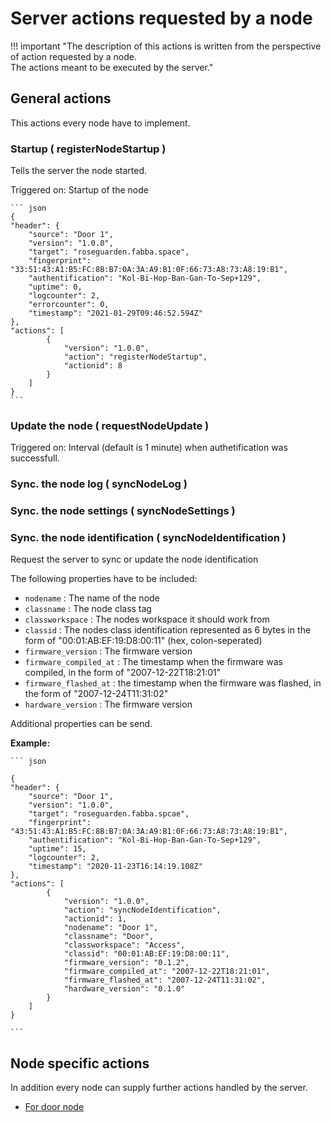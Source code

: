 # Server actions requested by a node

!!! important "The description of this actions is written from the perspective of action requested by a node. <br> The actions meant to be executed by the server." 

## General actions

This actions every node have to implement.

### Startup ( registerNodeStartup )

Tells the server the node started.

Triggered on: Startup of the node


    ``` json
    {
    "header": {
        "source": "Door 1",
        "version": "1.0.0",
        "target": "roseguarden.fabba.space",
        "fingerprint": "33:51:43:A1:B5:FC:8B:B7:0A:3A:A9:B1:0F:66:73:A8:73:A8:19:B1",
        "authentification": "Kol-Bi-Hop-Ban-Gan-To-Sep+129",
        "uptime": 0,
        "logcounter": 2,
        "errorcounter": 0,
        "timestamp": "2021-01-29T09:46:52.594Z"
    },
    "actions": [
            {
                "version": "1.0.0",
                "action": "registerNodeStartup",
                "actionid": 8
            }
        ]
    }
    ```

### Update the node ( requestNodeUpdate )

Triggered on: Interval (default is 1 minute) when authetification was successfull.

### Sync. the node log ( syncNodeLog )

### Sync. the node settings ( syncNodeSettings )

### Sync. the node identification ( syncNodeIdentification )

Request the server to sync or update the node identification

The following properties have to be included:

  * `nodename` : The name of the node
  * `classname` :  The node class tag
  * `classworkspace` :  The nodes workspace it should work from
  * `classid` :  The nodes class identification represented as 6 bytes in the form of "00:01:AB:EF:19:D8:00:11" (hex, colon-seperated)
  * `firmware_version` : The firmware version
  * `firmware_compiled_at` : The timestamp when the firmware was compiled, in the form of  "2007-12-22T18:21:01"
  * `firmware_flashed_at` : the timestamp when the firmware was flashed, in the form of "2007-12-24T11:31:02"
  * `hardware_version` : The firmware version

Additional properties can be send.

**Example:**

    ``` json

    {
    "header": {
        "source": "Door 1",
        "version": "1.0.0",
        "target": "roseguarden.fabba.spcae",
        "fingerprint": "43:51:43:A1:B5:FC:8B:B7:0A:3A:A9:B1:0F:66:73:A8:73:A8:19:B1",
        "authentification": "Kol-Bi-Hop-Ban-Gan-To-Sep+129",
        "uptime": 15,
        "logcounter": 2,
        "timestamp": "2020-11-23T16:14:19.108Z"
    },
    "actions": [
            {
                "version": "1.0.0",
                "action": "syncNodeIdentification",
                "actionid": 1,
                "nodename": "Door 1",
                "classname": "Door",
                "classworkspace": "Access",
                "classid": "00:01:AB:EF:19:D8:00:11",
                "firmware_version": "0.1.2",
                "firmware_compiled_at": "2007-12-22T18:21:01",
                "firmware_flashed_at": "2007-12-24T11:31:02",
                "hardware_version": "0.1.0"
            }
        ]
    }

    ```

## Node specific actions 

In addition every node can supply further actions handled by the server.

* [For door node](doornodesactions.md)

